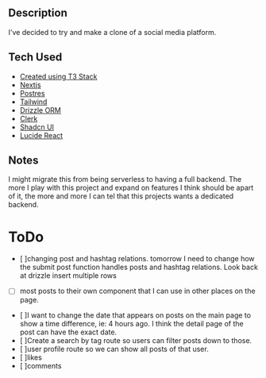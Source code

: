 ## Description

I've decided to try and make a clone of a social media platform.

## Tech Used

- [Created using T3 Stack](https://create.t3.gg/)
- [Nextjs](https://nextjs.org/)
- [Postres](https://www.postgresql.org/)
- [Tailwind](https://tailwindcss.com/)
- [Drizzle ORM](https://orm.drizzle.team/docs/overview)
- [Clerk](https://clerk.com/)
- [Shadcn UI](https://ui.shadcn.com/)
- [Lucide React](https://lucide.dev/)

## Notes

I might migrate this from being serverless to having a full backend.
The more I play with this project and expand on features I think should be apart of it, the more and more
I can tel that this projects wants a dedicated backend.

# ToDo

- [ ]changing post and hashtag relations. tomorrow I need to change how the submit post function handles posts and hashtag relations. Look back at drizzle insert multiple rows
- [ ] most posts to their own component that I can use in other places on the page.
- [ ]I want to change the date that appears on posts on the main page to show a time difference, ie: 4 hours ago. I think the detail page of the post can have the exact date.
- [ ]Create a search by tag route so users can filter posts down to those.
- [ ]user profile route so we can show all posts of that user.
- [ ]likes
- [ ]comments
